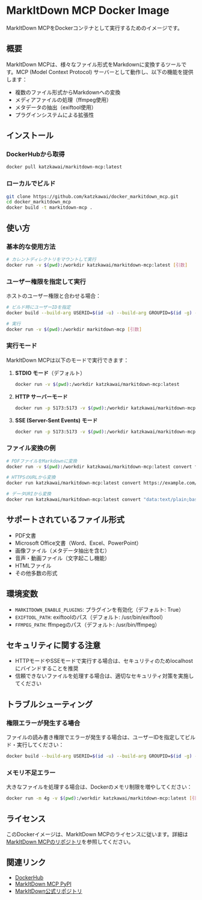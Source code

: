 # MarkItDown MCP Docker Image

MarkItDown MCPをDockerコンテナとして実行するためのイメージです。

## 概要

MarkItDown MCPは、様々なファイル形式をMarkdownに変換するツールです。MCP (Model Context Protocol) サーバーとして動作し、以下の機能を提供します：

- 複数のファイル形式からMarkdownへの変換
- メディアファイルの処理（ffmpeg使用）
- メタデータの抽出（exiftool使用）
- プラグインシステムによる拡張性

## インストール

### DockerHubから取得

```bash
docker pull katzkawai/markitdown-mcp:latest
```

### ローカルでビルド

```bash
git clone https://github.com/katzkawai/docker_markitdown_mcp.git
cd docker_markitdown_mcp
docker build -t markitdown-mcp .
```

## 使い方

### 基本的な使用方法

```bash
# カレントディレクトリをマウントして実行
docker run -v $(pwd):/workdir katzkawai/markitdown-mcp:latest [引数]
```

### ユーザー権限を指定して実行

ホストのユーザー権限と合わせる場合：

```bash
# ビルド時にユーザーIDを指定
docker build --build-arg USERID=$(id -u) --build-arg GROUPID=$(id -g) -t markitdown-mcp .

# 実行
docker run -v $(pwd):/workdir markitdown-mcp [引数]
```

### 実行モード

MarkItDown MCPは以下のモードで実行できます：

1. **STDIO モード**（デフォルト）
   ```bash
   docker run -v $(pwd):/workdir katzkawai/markitdown-mcp:latest
   ```

2. **HTTP サーバーモード**
   ```bash
   docker run -p 5173:5173 -v $(pwd):/workdir katzkawai/markitdown-mcp:latest http
   ```

3. **SSE (Server-Sent Events) モード**
   ```bash
   docker run -p 5173:5173 -v $(pwd):/workdir katzkawai/markitdown-mcp:latest sse
   ```

### ファイル変換の例

```bash
# PDFファイルをMarkdownに変換
docker run -v $(pwd):/workdir katzkawai/markitdown-mcp:latest convert file:///workdir/document.pdf

# HTTPSのURLから変換
docker run katzkawai/markitdown-mcp:latest convert https://example.com/document.pdf

# データURIから変換
docker run katzkawai/markitdown-mcp:latest convert "data:text/plain;base64,SGVsbG8gV29ybGQ="
```

## サポートされているファイル形式

- PDF文書
- Microsoft Office文書（Word、Excel、PowerPoint）
- 画像ファイル（メタデータ抽出を含む）
- 音声・動画ファイル（文字起こし機能）
- HTMLファイル
- その他多数の形式

## 環境変数

- `MARKITDOWN_ENABLE_PLUGINS`: プラグインを有効化（デフォルト: True）
- `EXIFTOOL_PATH`: exiftoolのパス（デフォルト: /usr/bin/exiftool）
- `FFMPEG_PATH`: ffmpegのパス（デフォルト: /usr/bin/ffmpeg）

## セキュリティに関する注意

- HTTPモードやSSEモードで実行する場合は、セキュリティのためlocalhostにバインドすることを推奨
- 信頼できないファイルを処理する場合は、適切なセキュリティ対策を実施してください

## トラブルシューティング

### 権限エラーが発生する場合

ファイルの読み書き権限でエラーが発生する場合は、ユーザーIDを指定してビルド・実行してください：

```bash
docker build --build-arg USERID=$(id -u) --build-arg GROUPID=$(id -g) -t markitdown-mcp .
```

### メモリ不足エラー

大きなファイルを処理する場合は、Dockerのメモリ制限を増やしてください：

```bash
docker run -m 4g -v $(pwd):/workdir katzkawai/markitdown-mcp:latest [引数]
```

## ライセンス

このDockerイメージは、MarkItDown MCPのライセンスに従います。詳細は[MarkItDown MCPのリポジトリ](https://github.com/markitdown/markitdown-mcp)を参照してください。

## 関連リンク

- [DockerHub](https://hub.docker.com/r/katzkawai/markitdown-mcp)
- [MarkItDown MCP PyPI](https://pypi.org/project/markitdown-mcp/)
- [MarkItDown公式リポジトリ](https://github.com/microsoft/markitdown)